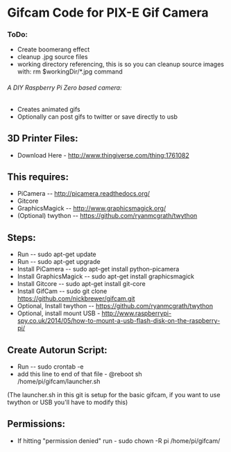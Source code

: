 # Gifcam Code for PIX-E Gif Camera

### ToDo:
- Create boomerang effect
- cleanup .jpg source files
- working directory referencing, this is so you can cleanup source images with: rm $workingDir/\*.jpg command

###### A DIY Raspberry Pi Zero based camera:
- Creates animated gifs
- Optionally can post gifs to twitter or save directly to usb

## 3D Printer Files:
- Download Here - http://www.thingiverse.com/thing:1761082

## This requires:
  - PiCamera -- http://picamera.readthedocs.org/ 
  - Gitcore
  - GraphicsMagick -- http://www.graphicsmagick.org/
  - (Optional) twython -- https://github.com/ryanmcgrath/twython

## Steps:
  - Run -- sudo apt-get update
  - Run -- sudo apt-get upgrade
  - Install PiCamera -- sudo apt-get install python-picamera
  - Install GraphicsMagick -- sudo apt-get install graphicsmagick
  - Install Gitcore -- sudo apt-get install git-core
  - Install GifCam -- sudo git clone https://github.com/nickbrewer/gifcam.git
  - Optional, Install twython -- https://github.com/ryanmcgrath/twython
  - Optional, install mount USB - http://www.raspberrypi-spy.co.uk/2014/05/how-to-mount-a-usb-flash-disk-on-the-raspberry-pi/

## Create Autorun Script:
  - Run -- sudo crontab -e
  - add this line to end of that file - @reboot sh /home/pi/gifcam/launcher.sh
  
  (The launcher.sh in this git is setup for the basic gifcam, if you want to use twython or USB you'll have to modify this)
  
## Permissions:
  - If hitting "permission denied" run - sudo chown -R pi /home/pi/gifcam/


  
